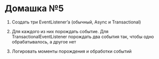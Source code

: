 # Домашка №5

1) Создать три EventListener’a (обычный, Async и Transactional)

2) Для каждого из них порождать событие.
  Для TransactionalEventListener порождать два события так, чтобы одно обрабатывалось, а другое нет

3) Логировать моменты порождения и обработки событий
